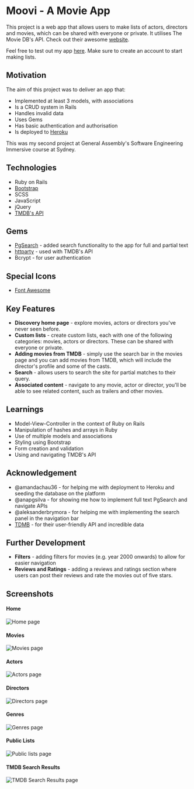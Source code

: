 # Moovi - A Movie App

This project is a web app that allows users to make lists of actors, directors and movies, which can be shared with everyone or private. It utilises The Movie DB's API. Check out their awesome [website](https://www.themoviedb.org/?language=en-US).

Feel free to test out my app [here](https://movies-lists-app.herokuapp.com/). Make sure to create an account to start making lists.

## Motivation

The aim of this project was to deliver an app that:

* Implemented at least 3 models, with associations
* Is a CRUD system in Rails
* Handles invalid data
* Uses Gems
* Has basic authentication and authorisation
* Is deployed to [Heroku](https://www.heroku.com/)

This was my second project at General Assembly's Software Engineering Immersive course at Sydney.

## Technologies

* Ruby on Rails
* [Bootstrap](https://getbootstrap.com/)
* SCSS
* JavaScript
* jQuery
* [TMDB's API](https://www.themoviedb.org/documentation/api)

## Gems

* [PgSearch](https://github.com/Casecommons/pg_search) - added search functionality to the app for full and partial text
* [httparty](https://github.com/jnunemaker/httparty) - used with TMDB's API
* Bcrypt - for user authentication

## Special Icons

* [Font Awesome](https://fontawesome.com/)

## Key Features
* **Discovery home page** - explore movies, actors or directors you've never seen before.
* **Custom lists** - create custom lists, each with one of the following categories: movies, actors or directors. These can be shared with everyone or private.
* **Adding movies from TMDB** - simply use the search bar in the movies page and you can add movies from TMDB, which will include the director's profile and some of the casts.
* **Search** - allows users to search the site for partial matches to their query.
* **Associated content** - navigate to any movie, actor or director, you'll be able to see related content, such as trailers and other movies.

## Learnings
* Model-View-Controller in the context of Ruby on Rails
* Manipulation of hashes and arrays in Ruby
* Use of multiple models and associations
* Styling using Bootstrap
* Form creation and validation
* Using and navigating TMDB's API

## Acknowledgement

* @amandachau36 - for helping me with deployment to Heroku and seeding the database on the platform
* @anapgsilva - for showing me how to implement full text PgSearch and navigate APIs
* @aleksanderbrymora - for helping me with implementing the search panel in the navigation bar
* [TDMB](https://www.themoviedb.org/?language=en-US) - for their user-friendly API and incredible data

## Further Development
* **Filters** - adding filters for movies (e.g. year 2000 onwards) to allow for easier navigation
* **Reviews and Ratings** - adding a reviews and ratings section where users can post their reviews and rate the movies out of five stars.

## Screenshots

#### Home

![Home page](/app/assets/images/Discovery.png)

#### Movies

![Movies page](/app/assets/images/Movies.png)

#### Actors

![Actors page](/app/assets/images/Actors.png)

#### Directors

![Directors page](/app/assets/images/Directors.png)

#### Genres

![Genres page](/app/assets/images/Genres.png)

#### Public Lists

![Public lists page](/app/assets/images/Public_Lists.png)

#### TMDB Search Results

![TMDB Search Results page](/app/assets/images/TMDB_Search_Results.png)
